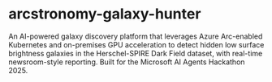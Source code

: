 # arcstronomy-galaxy-hunter
An AI-powered galaxy discovery platform that leverages Azure Arc-enabled Kubernetes and on-premises GPU acceleration to detect hidden low surface brightness galaxies in the Herschel-SPIRE Dark Field dataset, with real-time newsroom-style reporting. Built for the Microsoft AI Agents Hackathon 2025.
